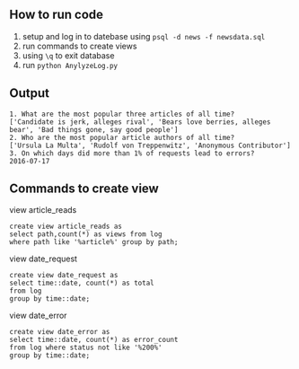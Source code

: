## How to run code
1. setup and log in to datebase using `psql -d news -f newsdata.sql`
2. run commands to create views
3. using `\q` to exit database
4. run `python AnylyzeLog.py`

## Output

```
1. What are the most popular three articles of all time?
['Candidate is jerk, alleges rival', 'Bears love berries, alleges bear', 'Bad things gone, say good people']
2. Who are the most popular article authors of all time?
['Ursula La Multa', 'Rudolf von Treppenwitz', 'Anonymous Contributor']
3. On which days did more than 1% of requests lead to errors?
2016-07-17
```

## Commands to create view

view article_reads
```
create view article_reads as 
select path,count(*) as views from log
where path like '%article%' group by path;
```

view date_request
```
create view date_request as 
select time::date, count(*) as total
from log 
group by time::date;
```

view date_error
```
create view date_error as 
select time::date, count(*) as error_count
from log where status not like '%200%'
group by time::date;
```
